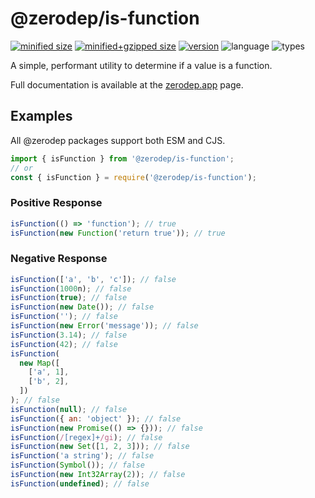 # @zerodep/is-function

[![minified size](https://img.shields.io/bundlephobia/min/@zerodep/is-function?style=flat-square&color=blue)](https://bundlephobia.com/package/@zerodep/is-function)
[![minified+gzipped size](https://img.shields.io/bundlephobia/minzip/@zerodep/is-function?style=flat-square&color=blue)](https://bundlephobia.com/package/@zerodep/is-function)
[![version](https://img.shields.io/npm/v/@zerodep/is-function?style=flat-square&color=blue)](https://www.npmjs.com/package/@zerodep/is-function)
![language](https://img.shields.io/badge/typescript-100%25-blue?style=flat-square)
![types](https://img.shields.io/badge/types-included-blue?style=flat-square)

A simple, performant utility to determine if a value is a function.

Full documentation is available at the [zerodep.app](http://zerodep.app/#/is/function) page.

## Examples

All @zerodep packages support both ESM and CJS.

```javascript
import { isFunction } from '@zerodep/is-function';
// or
const { isFunction } = require('@zerodep/is-function');
```

### Positive Response

```javascript
isFunction(() => 'function'); // true
isFunction(new Function('return true')); // true
```

### Negative Response

```javascript
isFunction(['a', 'b', 'c']); // false
isFunction(1000n); // false
isFunction(true); // false
isFunction(new Date()); // false
isFunction(''); // false
isFunction(new Error('message')); // false
isFunction(3.14); // false
isFunction(42); // false
isFunction(
  new Map([
    ['a', 1],
    ['b', 2],
  ])
); // false
isFunction(null); // false
isFunction({ an: 'object' }); // false
isFunction(new Promise(() => {})); // false
isFunction(/[regex]+/gi); // false
isFunction(new Set([1, 2, 3])); // false
isFunction('a string'); // false
isFunction(Symbol()); // false
isFunction(new Int32Array(2)); // false
isFunction(undefined); // false
```
